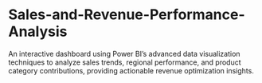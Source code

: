 # Sales-and-Revenue-Performance-Analysis
An interactive dashboard using Power BI’s advanced data visualization techniques to analyze sales trends, regional performance, and product category contributions, providing actionable revenue optimization insights.

